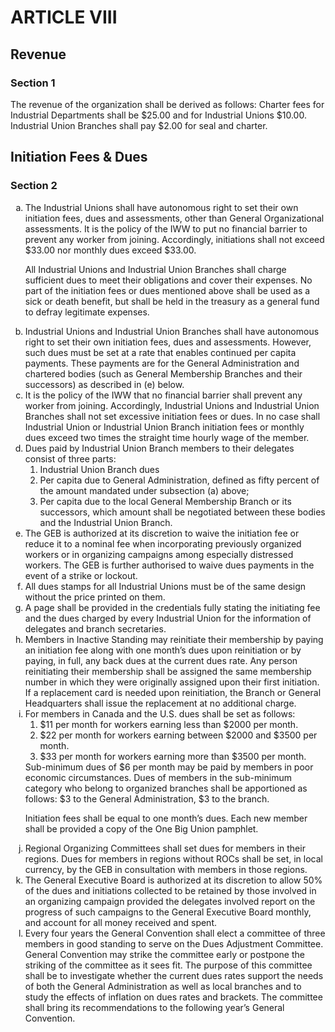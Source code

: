 # ARTICLE VIII

## Revenue

### Section 1

The revenue of the organization shall be derived as follows: Charter fees for Industrial Departments shall be $25.00 and for Industrial Unions $10.00. Industrial Union Branches shall pay $2.00 for seal and charter.

## Initiation Fees & Dues

### Section 2

<ol type="a">
  <li>The Industrial Unions shall have autonomous right to set their own initiation fees, dues and assessments, other than General Organizational assessments. It is the policy of the IWW to put no financial barrier to prevent any worker from joining. Accordingly, initiations shall not exceed $33.00 nor monthly dues exceed $33.00.
  
All Industrial Unions and Industrial Union Branches shall charge sufficient dues to meet their obligations and cover their expenses. No part of the initiation fees or dues mentioned above shall be used as a sick or death benefit, but shall be held in the treasury as a general fund to defray legitimate expenses.
  </li>
  <li>Industrial Unions and Industrial Union Branches shall have autonomous right to set their own initiation fees, dues and assessments. However, such dues must be set at a rate that enables continued per capita payments. These payments are for the General Administration and chartered bodies (such as General Membership Branches and their successors) as described in (e) below.
  </li>
  <li>It is the policy of the IWW that no financial barrier shall prevent any worker from joining. Accordingly, Industrial Unions and Industrial Union Branches shall not set excessive initiation fees or dues. In no case shall Industrial Union or Industrial Union Branch initiation fees or monthly dues exceed two times the straight time hourly wage of the member.
  </li>
  <li>Dues paid by Industrial Union Branch members to their delegates consist of three parts:
    <ol>
      <li>Industrial Union Branch dues
      </li>
      <li>Per capita due to General Administration, defined as fifty percent of the amount mandated under subsection (a) above;
      </li>
      <li>Per capita due to the local General Membership Branch or its successors, which amount shall be negotiated between these bodies and the Industrial Union Branch.
      </li>
    </ol>
  </li>
  <li>The GEB is authorized at its discretion to waive the initiation fee or reduce it to a nominal fee when incorporating previously organized workers or in organizing campaigns among especially distressed workers. The GEB is further authorised to waive dues payments in the event of a strike or lockout.
  </li>
  <li>All dues stamps for all Industrial Unions must be of the same design without the price printed on them.
  </li>
  <li>A page shall be provided in the credentials fully stating the initiating fee and the dues charged by every Industrial Union for the information of delegates and branch secretaries.
  </li>
  <li>Members in Inactive Standing may reinitiate their membership by paying an initiation fee along with one month’s dues upon reinitiation or by paying, in full, any back dues at the current dues rate. Any person reinitiating their membership shall be assigned the same membership number in which they were originally assigned upon their first initiation. If a replacement card is needed upon reinitiation, the Branch or General Headquarters shall issue the replacement at no additional charge.
  </li>
  <li>For members in Canada and the U.S. dues shall be set as follows:
    <ol>
      <li>$11 per month for workers earning less than $2000 per month.
      </li>
      <li>$22 per month for workers earning between $2000 and $3500 per month.
      </li>
      <li>$33 per month for workers earning more than $3500 per month.
      </li>
    </ol>
Sub-minimum dues of $6 per month may be paid by members in poor economic circumstances. Dues of members in the sub-minimum category who belong to organized branches shall be apportioned as follows: $3 to the General Administration, $3 to the branch.

Initiation fees shall be equal to one month’s dues. Each new member shall be provided a copy of the One Big Union pamphlet.
    </li>
  <li>Regional Organizing Committees shall set dues for members in their regions. Dues for members in regions without ROCs shall be set, in local currency, by the GEB in consultation with members in those regions.
  </li>
  <li>The General Executive Board is authorized at its discretion to allow 50% of the dues and initiations collected to be retained by those involved in an organizing campaign provided the delegates involved report on the progress of such campaigns to the General Executive Board monthly, and account for all money received and spent.
  </li>
  <li>Every four years the General Convention shall elect a committee of three members in good standing to serve on the Dues Adjustment Committee.  General Convention may strike the committee early or postpone the striking of the committee as it sees fit. The purpose of this committee shall be to investigate whether the current dues rates support the needs of both the General Administration as well as local branches and to study the effects of inflation on dues rates and brackets. The committee shall bring its recommendations to the following year’s General Convention.
  </li>
</ol>
